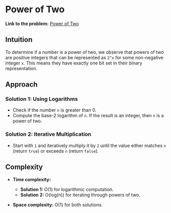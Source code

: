 # Power of Two

**Link to the problem:** [Power of Two](https://leetcode.com/problems/power-of-two/description/)

## Intuition
To determine if a number is a power of two, we observe that powers of two are positive integers that can be represented as `2^x` for some non-negative integer `x`. This means they have exactly one bit set in their binary representation.

## Approach

### Solution 1: Using Logarithms
- Check if the number `n` is greater than 0.
- Compute the base-2 logarithm of `n`. If the result is an integer, then `n` is a power of two.

### Solution 2: Iterative Multiplication
- Start with `1` and iteratively multiply it by `2` until the value either matches `n` (return `true`) or exceeds `n` (return `false`).

## Complexity

- **Time complexity:**
  - **Solution 1:** O(1) for logarithmic computation.
  - **Solution 2:** O(log(n)) for iterating through powers of two.

- **Space complexity:** O(1) for both solutions.
